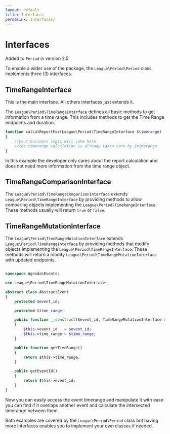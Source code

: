 ```yaml
---
layout: default
title: Interfaces
permalink: interfaces/
---
```


# Interfaces

<p class="message-notice">Added to <code>Period</code> in version 2.5</p>

To enable a wider use of the package, the `League\Period\Period` class implements three (3) interfaces.

## TimeRangeInterface

This is the main interface. All others interfaces just extends it.

The `League\Period\TimeRangeInterface` defines all basic methods to get information from a time range. This includes methods to get the Time Range endpoints and duration.

~~~php
function calculReportFor(League\Period\TimeRangeInterface $timerange)
{
    //your business logic will come here
    //the timerange calculation is already taken care by $timerange
}
~~~

In this example the developer only cares about the report calculation and does not need more information from the time range object.

## TimeRangeComparisonInterface

The `League\Period\TimeRangeComparisonInterface` extends `League\Period\TimeRangeInterface` by providing methods to allow comparing objects implementing the `League\Period\TimeRangeInterface`. These methods usually will return `true` or `false`.

## TimeRangeMutationInterface

The `League\Period\TimeRangeMutationInterface` extends `League\Period\TimeRangeInterface` by providing methods that modify objects implementing the `League\Period\TimeRangeInterface`. These methods will return a modify `League\Period\TimeRangeMutationInterface` with updated endpoints.

~~~php

namespace Agenda\Events;

use League\Period\TimeRangeMutationInterface;

abstract class AbstractEvent
{
    protected $event_id;

    protected $time_range;

    public function __construct($event_id, TimeRangeMutationInterface $time_range)
    {
        $this->event_id   = $event_id;
        $this->time_range = $time_range;
    }

    public function getTimeRange()
    {
        return $this->time_range;
    }

    public getEventId()
    {
        return $this->event_id;
    }
}
~~~

Now you can easily access the event timerange and manipulate it with ease you can find if it overlaps another event and calculate the intersected timerange between them.

<p class="message-notice">Both examples are covered by the <code>League\Period\Period</code> class but having more interfaces enables you to implement your own classes if needed.</p>

